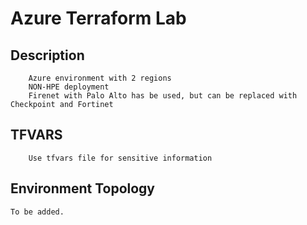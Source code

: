 # Azure Terraform Lab

## Description 

        Azure environment with 2 regions 
        NON-HPE deployment
        Firenet with Palo Alto has be used, but can be replaced with Checkpoint and Fortinet 

## TFVARS 
        Use tfvars file for sensitive information 

## Environment Topology 

    To be added.

